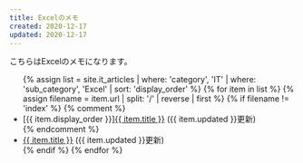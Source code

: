 ```yaml
---
title: Excelのメモ
created: 2020-12-17
updated: 2020-12-17
---
```

こちらはExcelのメモになります。

<ul>
    {% assign list = site.it_articles  | where: 'category', 'IT'
                                       | where: 'sub_category', 'Excel'
                                       | sort: 'display_order' %}
    {% for item in list %}
        {% assign filename = item.url | split: '/' | reverse | first %}
        {% if filename != 'index' %}
            {% comment %}
            <li>[{{ item.display_order }}]<a href="{{ item.url }}.html">{{ item.title }}</a> ({{ item.updated }}更新)</li>
            {% endcomment %}
            <li><a href="{{ item.url }}.html">{{ item.title }}</a> ({{ item.updated }}更新)</li>
        {% endif %}
    {% endfor %}
</ul>
